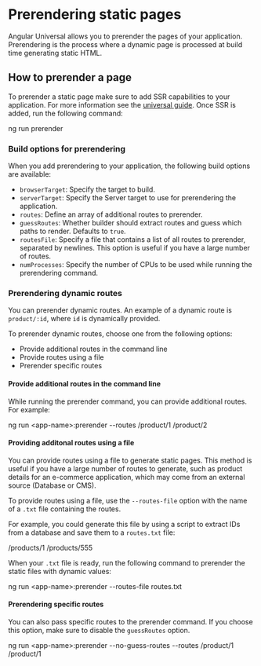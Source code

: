 # Prerendering static pages

Angular Universal allows you to prerender the pages of your application. Prerendering is the process where a dynamic page is processed at build time generating static HTML.

## How to prerender a page

To prerender a static page make sure to add SSR capabilities to your application.
For more information see the [universal guide](guide/universal).
Once SSR is added, run the following command:

<code-example language="sh">
ng run prerender
</code-example>

### Build options for prerendering

When you add prerendering to your application, the following build options are available:

* `browserTarget`: Specify the target to build.
* `serverTarget`: Specify the Server target to use for prerendering the application.
* `routes`: Define an array of additional routes to prerender.
* `guessRoutes`: Whether builder should extract routes and guess which paths to render. Defaults to `true`.
* `routesFile`: Specify a file that contains a list of all routes to prerender, separated by newlines. This option is useful if you have a large number of routes.
* `numProcesses`: Specify the number of CPUs to be used while running the prerendering command.

### Prerendering dynamic routes

You can prerender dynamic routes. An example of a dynamic route is `product/:id`, where `id` is dynamically provided.

To prerender dynamic routes, choose one from the following options:
 * Provide additional routes in the command line
 * Provide routes using a file
 * Prerender specific routes 

#### Provide additional routes in the command line

While running the prerender command, you can provide additional routes. For example:

<code-example language="sh">
ng run &lt;app-name&gt;:prerender --routes /product/1 /product/2
</code-example>


#### Providing additonal routes using a file

You can provide routes using a file to generate static pages. This method is useful if you have a large number of routes to generate, such as product details for an e-commerce application, which may come from an external source (Database or CMS).

To provide routes using a file, use the `--routes-file` option with the name of a `.txt` file containing the routes.

For example, you could generate this file by using a script to extract IDs from a database and save them to a `routes.txt` file:

<code-example language="none" header="routes.txt">
  /products/1
  /products/555
</code-example>

When your `.txt` file is ready, run the following command to prerender the static files with dynamic values:

<code-example language="sh">
ng run &lt;app-name&gt;:prerender --routes-file routes.txt
</code-example>

#### Prerendering specific routes

You can also pass specific routes to the prerender command. If you choose this option, make sure to disable the `guessRoutes` option.

<code-example language="sh">
ng run &lt;app-name&gt;:prerender --no-guess-routes --routes /product/1 /product/1 
</code-example>
